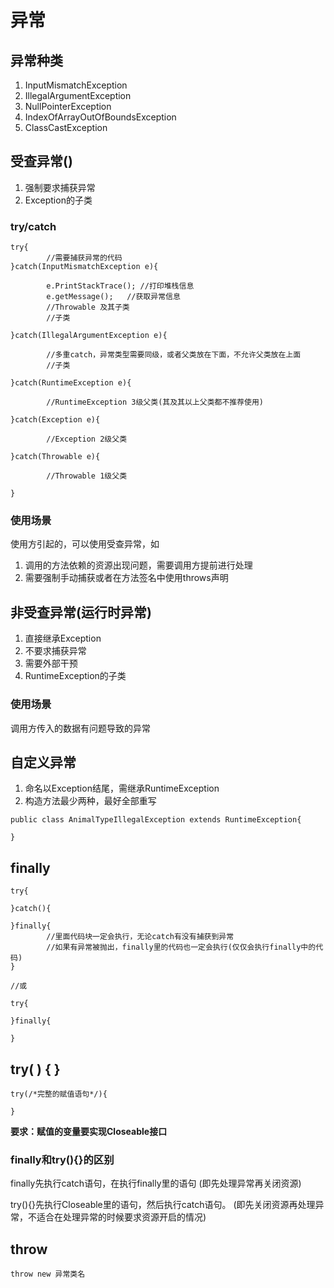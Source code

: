 # 异常

## 异常种类	

1. InputMismatchException
2. IllegalArgumentException
3. NullPointerException
4. IndexOfArrayOutOfBoundsException
5. ClassCastException



## 受查异常()

1. 强制要求捕获异常
2. Exception的子类

### try/catch

```
try{
		//需要捕获异常的代码
}catch(InputMismatchException e){

		e.PrintStackTrace(); //打印堆栈信息
		e.getMessage();   //获取异常信息	
		//Throwable 及其子类
		//子类
		
}catch(IllegalArgumentException e){

		//多重catch，异常类型需要同级，或者父类放在下面，不允许父类放在上面
		//子类
		
}catch(RuntimeException e){

		//RuntimeException 3级父类(其及其以上父类都不推荐使用)
		
}catch(Exception e){

		//Exception 2级父类
		
}catch(Throwable e){

		//Throwable 1级父类
		
}
```

### 使用场景

使用方引起的，可以使用受查异常，如

1. 调用的方法依赖的资源出现问题，需要调用方提前进行处理
2. 需要强制手动捕获或者在方法签名中使用throws声明



## 非受查异常(运行时异常)

1. 直接继承Exception
2. 不要求捕获异常
3. 需要外部干预
4. RuntimeException的子类

### 使用场景

调用方传入的数据有问题导致的异常



## 自定义异常

1. 命名以Exception结尾，需继承RuntimeException
2. 构造方法最少两种，最好全部重写

```
public class AnimalTypeIllegalException extends RuntimeException{

}
```



## finally

```
try{

}catch(){

}finally{
		//里面代码块一定会执行，无论catch有没有捕获到异常
		//如果有异常被抛出，finally里的代码也一定会执行(仅仅会执行finally中的代码)
}

//或

try{

}finally{

}
```



## try( ) { }

```
try(/*完整的赋值语句*/){

}
```

**要求：赋值的变量要实现Closeable接口**

### finally和try(){}的区别

finally先执行catch语句，在执行finally里的语句     (即先处理异常再关闭资源)

try(){}先执行Closeable里的语句，然后执行catch语句。 (即先关闭资源再处理异常，不适合在处理异常的时候要求资源开启的情况)



## throw

`throw new 异常类名`	

